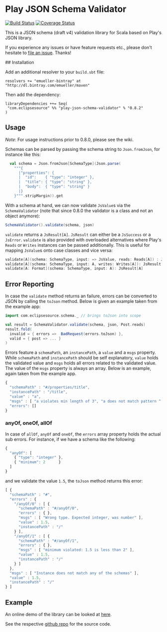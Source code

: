 # Play JSON Schema Validator

[![Build Status](https://travis-ci.org/eclipsesource/play-json-schema-validator.svg?branch=master)](https://travis-ci.org/eclipsesource/play-json-schema-validator) [![Coverage Status](https://coveralls.io/repos/eclipsesource/play-json-schema-validator/badge.svg?branch=master&service=github)](https://coveralls.io/github/eclipsesource/play-json-schema-validator?branch=master)

This is a JSON schema (draft v4) validation library for Scala based on Play's JSON library.

If you experience any issues or have feature requests etc., please don't hesitate to [file an issue](https://github.com/eclipsesource/play-json-schema-validator/issues/new). Thanks!

<a name="Installation">
## Installation

Add an additional resolver to your `build.sbt` file:

```
resolvers += "emueller-bintray" at "http://dl.bintray.com/emueller/maven"
```

Then add the dependency:

```
libraryDependencies ++= Seq(
 "com.eclipsesource" %% "play-json-schema-validator" % "0.8.2"
)
```
 
 
## Usage

*Note*: For usage instructions prior to 0.8.0, please see the wiki.

Schemas can be parsed by passing the schema string to `Json.fromJson`, for instance like this:

```Scala
  val schema = Json.fromJson[SchemaType](Json.parse(
    """{
      |"properties": {
      |  "id":    { "type": "integer" },
      |  "title": { "type": "string" },
      |  "body":  { "type": "string" }
      |}
    }""".stripMargin)).get
```

With a schema at hand, we can now validate `JsValue`s via the `SchemaValidator` (note that since 0.8.0 the validator is a class and not an object anymore):

```Scala 
SchemaValidator().validate(schema, json)
```

`validate` returns a `JsResult[A]`. `JsResult` can either be a `JsSuccess` or a `JsError`.
`validate` is also provided with overloaded alternatives where Play's `Reads` or `Writes` instances can be passed additionally. 
This is useful for mapping `JsValue`s onto case classes and vice versa:

```Scala
validate[A](schema: SchemaType, input: => JsValue, reads: Reads[A]) : JsResult[A]
validate[A](schema: SchemaType, input: A, writes: Writes[A]): JsResult[JsValue] 
validate[A: Format](schema: SchemaType, input: A): JsResult[A] 
```

## Error Reporting

In case the `validate` method returns an failure, errors can be converted to JSON by calling the `toJson` method.
Below is given an example taken from the example app:

```Scala
import com.eclipsesource.schema._ // brings toJson into scope

val result = SchemaValidator.validate(schema, json, Post.reads)
result.fold(
  invalid = { errors =>  BadRequest(errors.toJson) },
  valid = { post => ... } 
)
```

Errors feature a `schemaPath`, an `instancePath`, a `value` and a `msgs` property. While `schemaPath` and `instancePath` should be self explanatory, `value` holds the validated value and `msgs` holds all errors related to the validated value. The value of the `msgs` property is always an array. Below is an example, again taken from the example app.

```Javascript
{
  "schemaPath" : "#/properties/title",
  "instancePath" : "/title",
  "value" : "a",
  "msgs" : [ "a violates min length of 3", "a does not match pattern ^[A-Z].*" ],
  "errors": []
}
```

### anyOf, oneOf, allOf 
In case of `allOf`, `anyOf` and `oneOf`,  the `errors` array property holds the actual sub errors. For instance, if we have a schema like the following:

```Javascript
{
  "anyOf": [
    { "type": "integer" },
    { "minimum": 2      }
  ]
}
```
and we validate the value `1.5`, the `toJson` method returns this error: 

```Javascript
[ {
  "schemaPath" : "#",
  "errors" : {
    "/anyOf/0" : [ {
      "schemaPath" : "#/anyOf/0",
      "errors" : { },
      "msgs" : [ "Wrong type. Expected integer, was number" ],
      "value" : 1.5,
      "instancePath" : "/"
    } ],
    "/anyOf/1" : [ {
      "schemaPath" : "#/anyOf/1",
      "errors" : { },
      "msgs" : [ "minimum violated: 1.5 is less than 2" ],
      "value" : 1.5,
      "instancePath" : "/"
    } ]
  },
  "msgs" : [ "Instance does not match any of the schemas" ],
  "value" : 1.5,
  "instancePath" : "/"
} ]
```

## Example

An online demo of the library can be looked at [here](http://play-json-schema-validator.herokuapp.com/).

See the respective [github repo](https://github.com/edgarmueller/schema-validator-web) for the source code.
